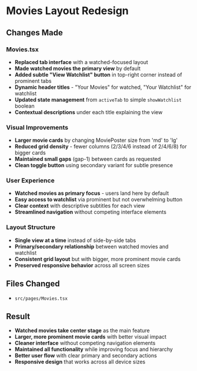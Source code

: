 # Movies Layout Redesign

## Changes Made

### Movies.tsx

- **Replaced tab interface** with a watched-focused layout
- **Made watched movies the primary view** by default
- **Added subtle "View Watchlist" button** in top-right corner instead of prominent tabs
- **Dynamic header titles** - "Your Movies" for watched, "Your Watchlist" for watchlist
- **Updated state management** from `activeTab` to simple `showWatchlist` boolean
- **Contextual descriptions** under each title explaining the view

### Visual Improvements

- **Larger movie cards** by changing MoviePoster size from 'md' to 'lg'
- **Reduced grid density** - fewer columns (2/3/4/6 instead of 2/4/6/8) for bigger cards
- **Maintained small gaps** (gap-1) between cards as requested
- **Clean toggle button** using secondary variant for subtle presence

### User Experience

- **Watched movies as primary focus** - users land here by default
- **Easy access to watchlist** via prominent but not overwhelming button
- **Clear context** with descriptive subtitles for each view
- **Streamlined navigation** without competing interface elements

### Layout Structure

- **Single view at a time** instead of side-by-side tabs
- **Primary/secondary relationship** between watched movies and watchlist
- **Consistent grid layout** but with bigger, more prominent movie cards
- **Preserved responsive behavior** across all screen sizes

## Files Changed

- `src/pages/Movies.tsx`

## Result

- **Watched movies take center stage** as the main feature
- **Larger, more prominent movie cards** with better visual impact
- **Cleaner interface** without competing navigation elements
- **Maintained all functionality** while improving focus and hierarchy
- **Better user flow** with clear primary and secondary actions
- **Responsive design** that works across all device sizes
